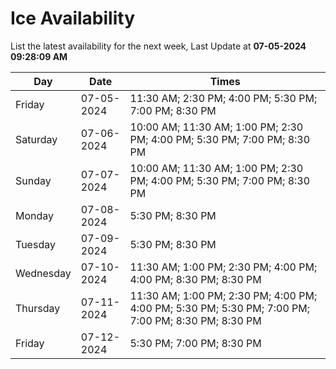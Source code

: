 # Ice Availability

List the latest availability for the next week, Last Update at **07-05-2024 09:28:09 AM**

| Day         | Date        | Times       |
| ----------- | ----------- | ----------- |
|Friday|07-05-2024|11:30 AM; 2:30 PM; 4:00 PM; 5:30 PM; 7:00 PM; 8:30 PM|
|Saturday|07-06-2024|10:00 AM; 11:30 AM; 1:00 PM; 2:30 PM; 4:00 PM; 5:30 PM; 7:00 PM; 8:30 PM|
|Sunday|07-07-2024|10:00 AM; 11:30 AM; 1:00 PM; 2:30 PM; 4:00 PM; 5:30 PM; 7:00 PM; 8:30 PM|
|Monday|07-08-2024|5:30 PM; 8:30 PM|
|Tuesday|07-09-2024|5:30 PM; 8:30 PM|
|Wednesday|07-10-2024|11:30 AM; 1:00 PM; 2:30 PM; 4:00 PM; 4:00 PM; 8:30 PM; 8:30 PM|
|Thursday|07-11-2024|11:30 AM; 1:00 PM; 2:30 PM; 4:00 PM; 4:00 PM; 5:30 PM; 5:30 PM; 7:00 PM; 7:00 PM; 8:30 PM; 8:30 PM|
|Friday|07-12-2024|5:30 PM; 7:00 PM; 8:30 PM|
